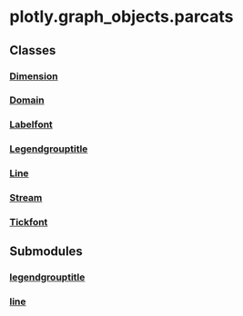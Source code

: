 # plotly.graph_objects.parcats

## Classes

### [Dimension](Dimension.md)

### [Domain](Domain.md)

### [Labelfont](Labelfont.md)

### [Legendgrouptitle](Legendgrouptitle.md)

### [Line](Line.md)

### [Stream](Stream.md)

### [Tickfont](Tickfont.md)


## Submodules

### [legendgrouptitle](legendgrouptitle-package/index.md)

### [line](line-package/index.md)


